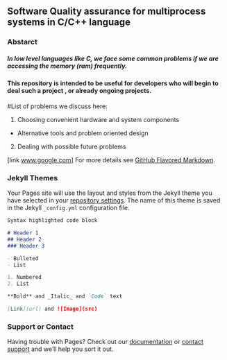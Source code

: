 ## Software Quality assurance for multiprocess systems in C/C++ language


### Abstarct

##### In low level languages like C, we face some common problems if we are accessing the memory (ram) frequently.

#### This repository is intended to be useful for developers who will begin to deal such a project , or already ongoing projects.   

#List of problems we discuss here:

1. Choosing convenient hardware and system components
  - Alternative tools and problem oriented design


2. Dealing with possible future problems


[link www.google.com]
For more details see [GitHub Flavored Markdown](https://guides.github.com/features/mastering-markdown/).

### Jekyll Themes

Your Pages site will use the layout and styles from the Jekyll theme you have selected in your [repository settings](https://github.com/murataka/visidocs/settings). The name of this theme is saved in the Jekyll `_config.yml` configuration file.


```markdown
Syntax highlighted code block

# Header 1
## Header 2
### Header 3

- Bulleted
- List

1. Numbered
2. List

**Bold** and _Italic_ and `Code` text

[Link](url) and ![Image](src)
```

### Support or Contact

Having trouble with Pages? Check out our [documentation](https://help.github.com/categories/github-pages-basics/) or [contact support](https://github.com/contact) and we’ll help you sort it out.
